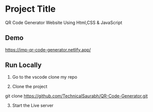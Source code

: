 # Project Title

QR Code Generator Website Using Html,CSS & JavaScript

## Demo

https://imp-qr-code-generator.netlify.app/

## Run Locally

1. Go to the vscode clone my repo 

2. Clone the project

  git clone https://github.com/TechnicalSaurabh/QR-Code-Generator.git

3. Start the Live server



